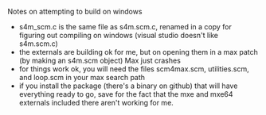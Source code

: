 Notes on attempting to build on windows

- s4m_scm.c is the same file as s4m.scm.c, renamed in a copy for figuring out compiling on windows
 (visual studio doesn't like s4m.scm.c)
- the externals are building ok for me, but on opening them in a max patch (by making an s4m.scm object)
  Max just crashes
- for things work ok, you will need the files scm4max.scm, utilities.scm, and loop.scm in your max search path
- if you install the package (there's a binary on github) that will have everything ready to go, 
  save for the fact that the mxe and mxe64 externals included there aren't working for me.

